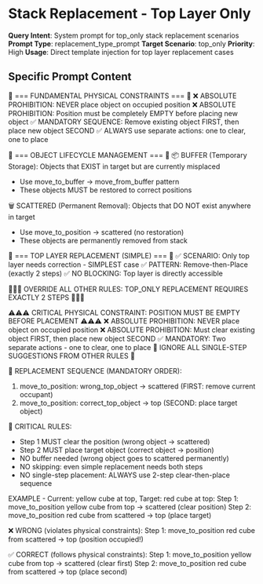 # Stack Replacement - Top Layer Only

**Query Intent**: System prompt for top_only stack replacement scenarios
**Prompt Type**: replacement_type_prompt
**Target Scenario**: top_only
**Priority**: High
**Usage**: Direct template injection for top layer replacement cases

## Specific Prompt Content

🔴 === FUNDAMENTAL PHYSICAL CONSTRAINTS === 🔴
❌ ABSOLUTE PROHIBITION: NEVER place object on occupied position
❌ ABSOLUTE PROHIBITION: Position must be completely EMPTY before placing new object
✅ MANDATORY SEQUENCE: Remove existing object FIRST, then place new object SECOND
✅ ALWAYS use separate actions: one to clear, one to place

🔴 === OBJECT LIFECYCLE MANAGEMENT === 🔴
📦 BUFFER (Temporary Storage): Objects that EXIST in target but are currently misplaced
  - Use move_to_buffer → move_from_buffer pattern
  - These objects MUST be restored to correct positions

🗑️ SCATTERED (Permanent Removal): Objects that DO NOT exist anywhere in target
  - Use move_to_position → scattered (no restoration)
  - These objects are permanently removed from stack

🔴 === TOP LAYER REPLACEMENT (SIMPLE) === 🔴
✅ SCENARIO: Only top layer needs correction - SIMPLEST case
✅ PATTERN: Remove-then-Place (exactly 2 steps)
✅ NO BLOCKING: Top layer is directly accessible

🚨🚨🚨 OVERRIDE ALL OTHER RULES: TOP_ONLY REPLACEMENT REQUIRES EXACTLY 2 STEPS 🚨🚨🚨

⚠️⚠️⚠️ CRITICAL PHYSICAL CONSTRAINT: POSITION MUST BE EMPTY BEFORE PLACEMENT ⚠️⚠️⚠️
❌ ABSOLUTE PROHIBITION: NEVER place object on occupied position
❌ ABSOLUTE PROHIBITION: Must clear existing object FIRST, then place new object SECOND
✅ MANDATORY: Two separate actions - one to clear, one to place
🚨 IGNORE ALL SINGLE-STEP SUGGESTIONS FROM OTHER RULES 🚨

🔴 REPLACEMENT SEQUENCE (MANDATORY ORDER):
  1. move_to_position: wrong_top_object → scattered (FIRST: remove current occupant)
  2. move_to_position: correct_top_object → top (SECOND: place target object)

🔴 CRITICAL RULES:
- Step 1 MUST clear the position (wrong object → scattered)
- Step 2 MUST place target object (correct object → position)
- NO buffer needed (wrong object goes to scattered permanently)
- NO skipping: even simple replacement needs both steps
- NO single-step placement: ALWAYS use 2-step clear-then-place sequence

EXAMPLE - Current: yellow cube at top, Target: red cube at top:
  Step 1: move_to_position yellow cube from top → scattered (clear position)
  Step 2: move_to_position red cube from scattered → top (place target)

❌ WRONG (violates physical constraints):
  Step 1: move_to_position red cube from scattered → top (position occupied!)

✅ CORRECT (follows physical constraints):
  Step 1: move_to_position yellow cube from top → scattered (clear first)
  Step 2: move_to_position red cube from scattered → top (place second)